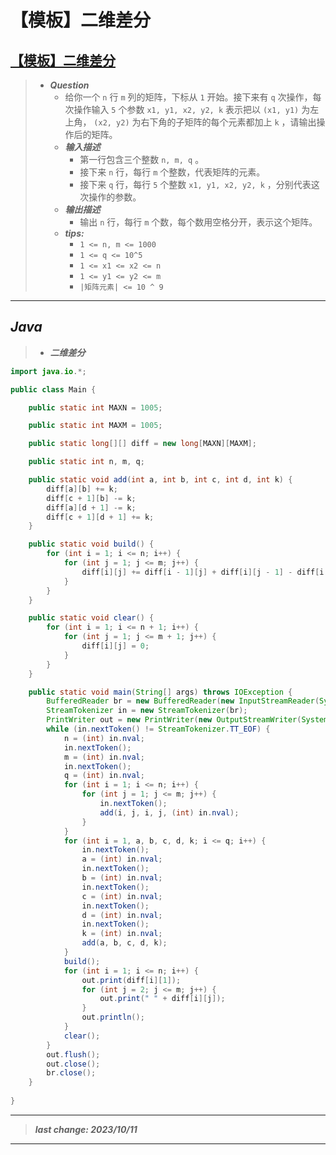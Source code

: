 # 【模板】二维差分

## [【模板】二维差分](https://www.nowcoder.com/practice/50e1a93989df42efb0b1dec386fb4ccc)

> - ***Question***
>   - 给你一个 `n` 行 `m` 列的矩阵，下标从 `1` 开始。接下来有 `q` 次操作，每次操作输入 `5` 个参数 `x1, y1, x2, y2, k` 表示把以 `(x1, y1)` 为左上角， `(x2, y2)` 为右下角的子矩阵的每个元素都加上 `k` ，请输出操作后的矩阵。
>   - ***输入描述***
>     - 第一行包含三个整数 `n, m, q` 。
>     - 接下来 `n` 行，每行 `m` 个整数，代表矩阵的元素。
>     - 接下来 `q` 行，每行 `5` 个整数 `x1, y1, x2, y2, k` ，分别代表这次操作的参数。
>   - ***输出描述***
>     - 输出 `n` 行，每行 `m` 个数，每个数用空格分开，表示这个矩阵。
>   - ***tips:***
>     - `1 <= n, m <= 1000`
>     - `1 <= q <= 10^5`
>     - `1 <= x1 <= x2 <= n`
>     - `1 <= y1 <= y2 <= m`
>     - `|矩阵元素| <= 10 ^ 9`

---

## *Java*

> - ***二维差分***

```java
import java.io.*;

public class Main {

    public static int MAXN = 1005;

    public static int MAXM = 1005;

    public static long[][] diff = new long[MAXN][MAXM];

    public static int n, m, q;

    public static void add(int a, int b, int c, int d, int k) {
        diff[a][b] += k;
        diff[c + 1][b] -= k;
        diff[a][d + 1] -= k;
        diff[c + 1][d + 1] += k;
    }

    public static void build() {
        for (int i = 1; i <= n; i++) {
            for (int j = 1; j <= m; j++) {
                diff[i][j] += diff[i - 1][j] + diff[i][j - 1] - diff[i - 1][j - 1];
            }
        }
    }

    public static void clear() {
        for (int i = 1; i <= n + 1; i++) {
            for (int j = 1; j <= m + 1; j++) {
                diff[i][j] = 0;
            }
        }
    }

    public static void main(String[] args) throws IOException {
        BufferedReader br = new BufferedReader(new InputStreamReader(System.in));
        StreamTokenizer in = new StreamTokenizer(br);
        PrintWriter out = new PrintWriter(new OutputStreamWriter(System.out));
        while (in.nextToken() != StreamTokenizer.TT_EOF) {
            n = (int) in.nval;
            in.nextToken();
            m = (int) in.nval;
            in.nextToken();
            q = (int) in.nval;
            for (int i = 1; i <= n; i++) {
                for (int j = 1; j <= m; j++) {
                    in.nextToken();
                    add(i, j, i, j, (int) in.nval);
                }
            }
            for (int i = 1, a, b, c, d, k; i <= q; i++) {
                in.nextToken();
                a = (int) in.nval;
                in.nextToken();
                b = (int) in.nval;
                in.nextToken();
                c = (int) in.nval;
                in.nextToken();
                d = (int) in.nval;
                in.nextToken();
                k = (int) in.nval;
                add(a, b, c, d, k);
            }
            build();
            for (int i = 1; i <= n; i++) {
                out.print(diff[i][1]);
                for (int j = 2; j <= m; j++) {
                    out.print(" " + diff[i][j]);
                }
                out.println();
            }
            clear();
        }
        out.flush();
        out.close();
        br.close();
    }
    
}
```

---

> ***last change: 2023/10/11***

---
